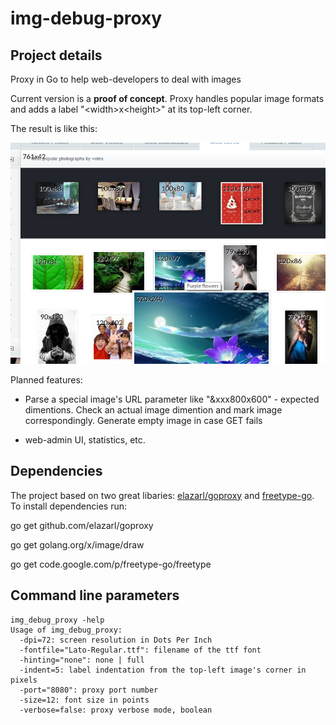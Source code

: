 # img-debug-proxy
## Project details
Proxy in Go to help web-developers to deal with images 

Current version is a **proof of concept**. Proxy handles popular image formats and adds a label "\<width\>x\<height\>" at its top-left corner.

The result is like this:

![sample screenshot](sample_screenshot.png)

Planned features:

* Parse a special image's URL parameter like "&xxx800x600" - expected dimentions. Check an actual image dimention and mark image correspondingly. 
Generate empty image in case GET fails

* web-admin UI, statistics, etc.

## Dependencies

The project based on two great libaries: [elazarl/goproxy](https://github.com/elazarl/goproxy) and [freetype-go](https://code.google.com/p/freetype-go/). To install dependencies run:

go get github.com/elazarl/goproxy

go get golang.org/x/image/draw

go get code.google.com/p/freetype-go/freetype


## Command line parameters
```
img_debug_proxy -help
Usage of img_debug_proxy:
  -dpi=72: screen resolution in Dots Per Inch
  -fontfile="Lato-Regular.ttf": filename of the ttf font
  -hinting="none": none | full
  -indent=5: label indentation from the top-left image's corner in pixels
  -port="8080": proxy port number
  -size=12: font size in points
  -verbose=false: proxy verbose mode, boolean
```